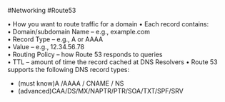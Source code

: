 #Networking #Route53 

• How you want to route traffic for a domain
• Each record contains:  
• Domain/subdomain Name – e.g., example.com  
• Record Type – e.g., A or AAAA  
• Value – e.g., 12.34.56.78  
• Routing Policy – how Route 53 responds to queries  
• TTL – amount of time the record cached at DNS Resolvers
• Route 53 supports the following DNS record types:
- (must know)A /AAAA / CNAME / NS
- (advanced)CAA/DS/MX/NAPTR/PTR/SOA/TXT/SPF/SRV
